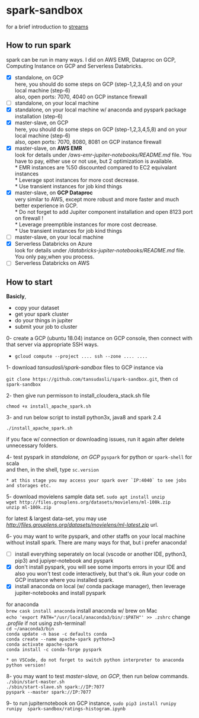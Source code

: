 # spark-sandbox

for a brief introduction to [streams](https://github.com/tansudasli/spark-sandbox/wiki/Streaming-Fundamentals)<br>

## How to run spark

spark can be run in many ways. I did on AWS EMR, Dataproc on GCP, Computing Instance on GCP and Serverless Databricks.

- [x] standalone, on GCP<br> 
      here, you should do some steps on GCP (step-1,2,3,4,5) and on your local machine (step-6)<br> 
      also, open ports: 7070, 4040 on GCP instance firewall
- [ ] standalone, on your local machine
- [x] standalone, on your local machine w/ anaconda and pyspark package installation (step-6)
- [x] master-slave, on GCP<br> 
    here, you should do some steps on GCP (step-1,2,3,4,5,8) and on your local machine (step-6)<br> 
    also, open ports: 7070, 8080, 8081 on GCP instance firewall
- [x] master-slave, on **AWS EMR**<br> 
    look for details under */aws-emr-jupiter-notebooks/README.md* file. You have to pay, either use or not use, but 2 optimization is available. <br>
        * EMR instances are %50 discounted compared to EC2 equivalant instances<br>
        * Leverage spot instances for more cost decrease.<br>
        * Use transient instances for job kind things
- [x] master-slave, on **GCP Dataproc**<br> 
    very similar to AWS, except more robust and more faster and much better experience in GCP. <br>
       * Do not forget to add Jupiter component installation and open 8123 port on firewall ! <br>
       * Leverage preemptible instances for more cost decrease.<br>
       * Use transient instances for job kind things
- [ ] master-slave, on your local machine
- [x] Serverless Databricks on Azure<br> 
     look for details under */databricks-jupiter-notebooks/README.md* file. You only pay,when you process.
- [ ] Serverless Databricks on AWS

## How to start

**Basicly**,

* copy your dataset
* get your spark cluster
* do your things in jupiter
* submit your job to cluster 

0- create a GCP (ubuntu 18.04) instance on GCP console, then connect with that server via appropriate SSH ways.
* `gcloud compute --project .... ssh --zone .... ....`

1- download *tansudasli/spark-sandbox* files to GCP instance via

 `git clone https://github.com/tansudasli/spark-sandbox.git`, then
 `cd spark-sandbox`

2- then give run permisson to install_cloudera_stack.sh file

 `chmod +x install_apache_spark.sh` 

3- and run below script to install python3x, java8 and spark 2.4

 `./install_apache_spark.sh` 

if you face w/ connection or downloading issues, run it again after delete unnecessary folders.

4- test pyspark in *standalone, on GCP*
`pyspark` for python or `spark-shell` for scala<br>
and then, in the shell, type `sc.version`

    * at this stage you may access your spark over `IP:4040` to see jobs and storages etc.

5- download movielens sample data set.
 `sudo apt install unzip`<br>
 `wget http://files.grouplens.org/datasets/movielens/ml-100k.zip`<br>
 `unzip ml-100k.zip`

for latest & largest data-set, you may use *http://files.grouplens.org/datasets/movielens/ml-latest.zip* url. 

6- you may want to write pyspark, and other staffs on your local machine without install spark. There are many ways for that, but i prefer anaconda! 

- [ ] install everything seperately on local (vscode or another IDE, python3, pip3) and jupiyer-notebook and pyspark
- [x] don't install pyspark, you will see some imports errors in your IDE and also you won't test code interactively, but that's ok. Run your code on GCP instance where you installed spark.
- [x] install anaconda on local (w/ conda package manager), then leverage jupiter-notebooks and install pyspark

for anaconda <br>
 `brew cask install anaconda` install anaconda w/ brew on Mac<br>
 `echo 'export PATH="/usr/local/anaconda3/bin/:$PATH"' >> .zshrc` change _.profile_ if not using zsh-terminal!<br>
 `cd ~/anaconda3/bin` <br>
 `conda update -n base -c defaults conda` <br>
 `conda create --name apache-spark python=3`<br>
 `conda activate apache-spark` <br>
 `conda install -c conda-forge pyspark` <br>

    * on VSCode, do not forget to switch python interpreter to anaconda python version!

8- you may want to test *master-slave, on GCP*, then run below commands.
  `./sbin/start-master.sh` <br> 
  `./sbin/start-slave.sh spark://IP:7077` <br> 
  `pyspark --master spark://IP:7077`

9- to run jupiternotebook on GCP instance,
 `sudo pip3 install runipy`<br>
 `runipy  spark-sandbox/ratings-histogram.ipynb`
